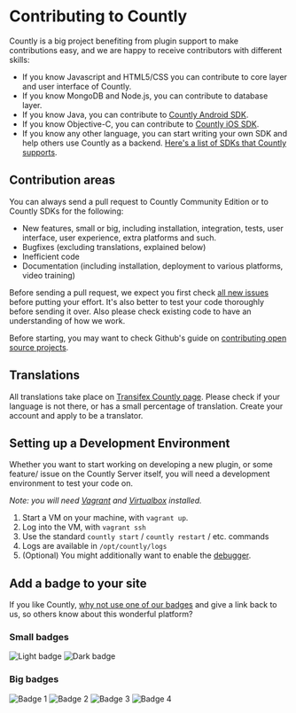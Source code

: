 
# Contributing to Countly

Countly is a big project benefiting from plugin support to make contributions easy, and we are happy to receive contributors with different skills: 

* If you know Javascript and HTML5/CSS you can contribute to core layer and user interface of Countly. 
* If you know MongoDB and Node.js, you can contribute to database layer. 
* If you know Java, you can contribute to [Countly Android SDK](https://github.com/countly/countly-sdk-android). 
* If you know Objective-C, you can contribute to [Countly iOS SDK](https://github.com/countly/countly-sdk-ios). 
* If you know any other language, you can start writing your own SDK and help others use Countly as a backend. 
[Here's a list of SDKs that Countly supports](http://resources.count.ly/v1.0/docs/downloading-sdks).

## Contribution areas 

You can always send a pull request to Countly Community Edition or to Countly SDKs for the following: 

* New features, small or big, including installation, integration, tests, user interface, user experience, extra platforms and such.  
* Bugfixes (excluding translations, explained below) 
* Inefficient code
* Documentation (including installation, deployment to various platforms, video training) 

Before sending a pull request, we expect you first check 
[all new issues](https://github.com/countly/countly-server/issues/) before putting your effort. It's also better to 
test your code thoroughly before sending it over. Also please check existing code to have an understanding of how we work. 

Before starting, you may want to check Github's guide on [contributing open source projects](https://guides.github.com/activities/contributing-to-open-source/).

## Translations

All translations take place on [Transifex Countly page](transifex.com/projects/p/countly). Please check if your language 
is not there, or has a small percentage of translation. Create your account and apply to be a translator. 

## Setting up a Development Environment

Whether you want to start working on developing a new plugin, or some feature/ issue on the Countly Server itself, you will need a development environment to test your code on. 

_Note: you will need [Vagrant](https://www.vagrantup.com/) and [Virtualbox](https://www.virtualbox.org/wiki/Downloads) installed._

1. Start a VM on your machine, with `vagrant up`. 
1. Log into the VM, with `vagrant ssh`
1. Use the standard `countly start` / `countly restart` / etc. commands
1. Logs are available in `/opt/countly/logs`
1. (Optional) You might additionally want to enable the [debugger](https://resources.count.ly/v1.0/docs/debugging). 


## Add a badge to your site

If you like Countly, [why not use one of our badges](https://count.ly/brand-assets/) and give a link back to us, so others know about this wonderful platform? 

### Small badges

![Light badge](https://count.ly/wp-content/uploads/2014/10/countly_badge_5.png)  ![Dark badge](https://count.ly/wp-content/uploads/2014/10/countly_badge_6.png)

### Big badges

![Badge 1](https://count.ly/wp-content/uploads/2014/10/countly_badge_1.png) ![Badge 2](https://count.ly/wp-content/uploads/2014/10/countly_badge_2.png) ![Badge 3](https://count.ly/wp-content/uploads/2014/10/countly_badge_3.png) ![Badge 4](https://count.ly/wp-content/uploads/2014/10/countly_badge_4.png)

